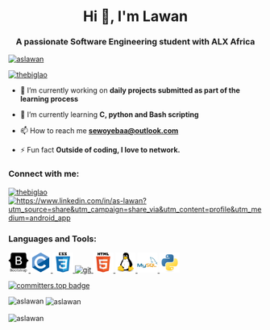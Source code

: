 <h1 align="center">Hi 👋, I'm Lawan</h1>
<h3 align="center">A passionate Software Engineering student with ALX Africa</h3>
<p align="left"> <a href="https://github.com/ryo-ma/github-profile-trophy"><img src="https://github-profile-trophy.vercel.app/?username=aslawan" alt="aslawan" /></a> </p>

<p align="left"> <a href="https://twitter.com/thebiglao" target="blank"><img src="https://img.shields.io/twitter/follow/thebiglao?logo=twitter&style=for-the-badge" alt="thebiglao" /></a> </p>

- 🔭 I’m currently working on **daily projects submitted as part of the learning process**

- 🌱 I’m currently learning **C, python and Bash scripting**

- 📫 How to reach me **sewoyebaa@outlook.com**

- ⚡ Fun fact **Outside of coding, I love to network.**

<h3 align="left">Connect with me:</h3>
<p align="left">
<a href="https://twitter.com/thebiglao" target="blank"><img align="center" src="https://raw.githubusercontent.com/rahuldkjain/github-profile-readme-generator/master/src/images/icons/Social/twitter.svg" alt="thebiglao" height="30" width="40" /></a>
<a href="https://linkedin.com/in/https://www.linkedin.com/in/as-lawan?utm_source=share&utm_campaign=share_via&utm_content=profile&utm_medium=android_app" target="blank"><img align="center" src="https://raw.githubusercontent.com/rahuldkjain/github-profile-readme-generator/master/src/images/icons/Social/linked-in-alt.svg" alt="https://www.linkedin.com/in/as-lawan?utm_source=share&utm_campaign=share_via&utm_content=profile&utm_medium=android_app" height="30" width="40" /></a>
</p>

<h3 align="left">Languages and Tools:</h3>
<p align="left"> <a href="https://getbootstrap.com" target="_blank" rel="noreferrer"> <img src="https://raw.githubusercontent.com/devicons/devicon/master/icons/bootstrap/bootstrap-plain-wordmark.svg" alt="bootstrap" width="40" height="40"/> </a> <a href="https://www.cprogramming.com/" target="_blank" rel="noreferrer"> <img src="https://raw.githubusercontent.com/devicons/devicon/master/icons/c/c-original.svg" alt="c" width="40" height="40"/> </a> <a href="https://www.w3schools.com/css/" target="_blank" rel="noreferrer"> <img src="https://raw.githubusercontent.com/devicons/devicon/master/icons/css3/css3-original-wordmark.svg" alt="css3" width="40" height="40"/> </a> <a href="https://git-scm.com/" target="_blank" rel="noreferrer"> <img src="https://www.vectorlogo.zone/logos/git-scm/git-scm-icon.svg" alt="git" width="40" height="40"/> </a> <a href="https://www.w3.org/html/" target="_blank" rel="noreferrer"> <img src="https://raw.githubusercontent.com/devicons/devicon/master/icons/html5/html5-original-wordmark.svg" alt="html5" width="40" height="40"/> </a> <a href="https://www.linux.org/" target="_blank" rel="noreferrer"> <img src="https://raw.githubusercontent.com/devicons/devicon/master/icons/linux/linux-original.svg" alt="linux" width="40" height="40"/> </a> <a href="https://www.mysql.com/" target="_blank" rel="noreferrer"> <img src="https://raw.githubusercontent.com/devicons/devicon/master/icons/mysql/mysql-original-wordmark.svg" alt="mysql" width="40" height="40"/> </a> <a href="https://www.python.org" target="_blank" rel="noreferrer"> <img src="https://raw.githubusercontent.com/devicons/devicon/master/icons/python/python-original.svg" alt="python" width="40" height="40"/> </a> </p>

[![committers.top badge](https://user-badge.committers.top/cameroon/ASLawan.svg)](https://user-badge.committers.top/cameroon/ASLawan)

<p><img align="left" src="https://github-readme-stats.vercel.app/api/top-langs?username=aslawan&show_icons=true&locale=en&layout=compact" alt="aslawan" /></p>

<p>&nbsp;<img align="center" src="https://github-readme-stats.vercel.app/api?username=aslawan&show_icons=true&locale=en" alt="aslawan" /></p>

<p><img align="center" src="https://github-readme-streak-stats.herokuapp.com/?user=aslawan&" alt="aslawan" /></p>
